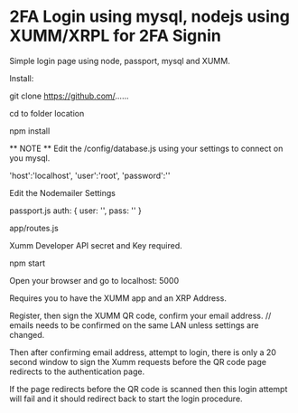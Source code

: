# 2FA Login using mysql, nodejs using XUMM/XRPL for 2FA Signin
Simple login page using node, passport, mysql and XUMM.

Install:

git clone https://github.com/......

cd to folder location

npm install

** NOTE **
 Edit the /config/database.js using your settings to connect on you mysql.
 
  'host':'localhost',
  'user':'root',
  'password':''

Edit the Nodemailer Settings

passport.js
auth: {
	            user: '',
	            pass: ''
	        }
	        
app/routes.js

Xumm Developer API secret and Key required.

npm start

Open your browser and go to localhost: 5000

Requires you to have the XUMM app and an XRP Address.

Register, then sign the XUMM QR code, confirm your email address. // emails needs to be confirmed on the same LAN unless settings are changed.

Then after confirming email address, attempt to login, there is only a 20 second window to sign the Xumm requests before the QR code page redirects to the authentication page.

If the page redirects before the QR code is scanned then this login attempt will fail and it should redirect back to start the login procedure.

